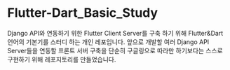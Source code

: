 # Flutter-Dart_Basic_Study
Django API와 연동하기 위한 Flutter Client Server를 구축 하기 위해 Flutter&Dart 언어의 기본기를 스터디 하는 개인 레포입니다.
앞으로 개발할 여러 Django API Server들을 연동할 프론트 서버 구축을 단순히 구글링으로 따라만 하기보다는 스스로 구현하기 위해 레포지토리를 만들었습니다.
